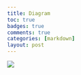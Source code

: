 ```yaml
---
title: Diagram
toc: true
badges: true
comments: true
categories: [markdown]
layout: post
---
```

![]({{site.baseurl}}/images/hacksinternets.png)